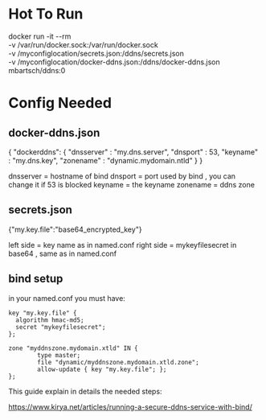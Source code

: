 
# Hot To Run
docker run -it --rm \
	-v /var/run/docker.sock:/var/run/docker.sock \
	-v /myconfiglocation/secrets.json:/ddns/secrets.json \
	-v /myconfiglocation/docker-ddns.json:/ddns/docker-ddns.json \
	 mbartsch/ddns:0

# Config Needed

## docker-ddns.json 

{
  "dockerddns": {
    "dnsserver" : "my.dns.server",
    "dnsport"   : 53,
    "keyname"   : "my.dns.key",
    "zonename"  : "dynamic.mydomain.ntld"
  }
}

dnsserver = hostname of bind
dnsport   = port used by bind , you can change it if 53 is blocked
keyname   = the keyname
zonename  = ddns zone

## secrets.json


{"my.key.file":"base64_encrypted_key"}

left side  = key name as in named.conf
right side = mykeyfilesecret in base64 , same as in named.conf
 
## bind setup
in your named.conf you must have:

```
key "my.key.file" {
  algorithm hmac-md5;
  secret "mykeyfilesecret";
};

zone "myddnszone.mydomain.xtld" IN {
        type master;
        file "dynamic/myddnszone.mydomain.xtld.zone";
        allow-update { key "my.key.file"; };
};
```


This guide explain in details the needed steps:

https://www.kirya.net/articles/running-a-secure-ddns-service-with-bind/


